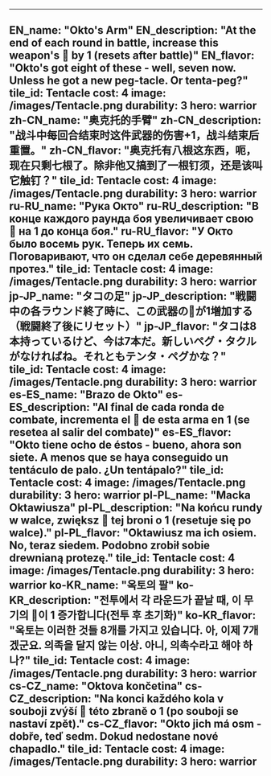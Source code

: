 ---

EN_name: "Okto's Arm"
EN_description: "At the end of each round in battle, increase this weapon's 🔸 by 1 (resets after battle)"
EN_flavor: "Okto's got eight of these - well, seven now. Unless he got a new peg-tacle. Or tenta-peg?"
tile_id: Tentacle
cost: 4
image: /images/Tentacle.png
durability: 3
hero: warrior
zh-CN_name: "奥克托的手臂"
zh-CN_description: "战斗中每回合结束时这件武器的伤害+1，战斗结束后重置。"
zh-CN_flavor: "奥克托有八根这东西，呃，现在只剩七根了。除非他又搞到了一根钉须，还是该叫它触钉？"
tile_id: Tentacle
cost: 4
image: /images/Tentacle.png
durability: 3
hero: warrior
ru-RU_name: "Рука Окто"
ru-RU_description: "В конце каждого раунда боя увеличивает свою 🔸 на 1 до конца боя."
ru-RU_flavor: "У Окто было восемь рук. Теперь их семь. Поговаривают, что он сделал себе деревянный протез."
tile_id: Tentacle
cost: 4
image: /images/Tentacle.png
durability: 3
hero: warrior
jp-JP_name: "タコの足"
jp-JP_description: "戦闘中の各ラウンド終了時に、この武器の🔸が1増加する（戦闘終了後にリセット）"
jp-JP_flavor: "タコは8本持っているけど、今は7本だ。新しいペグ・タクルがなければね。それともテンタ・ペグかな？"
tile_id: Tentacle
cost: 4
image: /images/Tentacle.png
durability: 3
hero: warrior
es-ES_name: "Brazo de Okto"
es-ES_description: "Al final de cada ronda de combate, incrementa el 🔸 de esta arma en 1 (se resetea al salir del combate)"
es-ES_flavor: "Okto tiene ocho de éstos - bueno, ahora son siete. A menos que se haya conseguido un tentáculo de palo. ¿Un tentápalo?"
tile_id: Tentacle
cost: 4
image: /images/Tentacle.png
durability: 3
hero: warrior
pl-PL_name: "Macka Oktawiusza"
pl-PL_description: "Na końcu rundy w walce, zwiększ 🔸 tej broni o 1 (resetuje się po walce)."
pl-PL_flavor: "Oktawiusz ma ich osiem. No, teraz siedem. Podobno zrobił sobie drewnianą protezę."
tile_id: Tentacle
cost: 4
image: /images/Tentacle.png
durability: 3
hero: warrior
ko-KR_name: "옥토의 팔"
ko-KR_description: "전투에서 각 라운드가 끝날 때, 이 무기의 🔸이 1 증가합니다(전투 후 초기화)"
ko-KR_flavor: "옥토는 이러한 것들 8개를 가지고 있습니다. 아, 이제 7개겠군요. 의족을 달지 않는 이상. 아니, 의촉수라고 해야 하나?"
tile_id: Tentacle
cost: 4
image: /images/Tentacle.png
durability: 3
hero: warrior
cs-CZ_name: "Oktova končetina"
cs-CZ_description: "Na konci každého kola v souboji zvýší 🔸 této zbraně o 1 (po souboji se nastaví zpět)."
cs-CZ_flavor: "Okto jich má osm - dobře, teď sedm. Dokud nedostane nové chapadlo."
tile_id: Tentacle
cost: 4
image: /images/Tentacle.png
durability: 3
hero: warrior
---